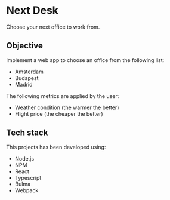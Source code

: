 # Next Desk

Choose your next office to work from.

## Objective

Implement a web app to choose an office from the following list:

- Amsterdam
- Budapest
- Madrid

The following metrics are applied by the user:

- Weather condition (the warmer the better)
- Flight price (the cheaper the better)

## Tech stack

This projects has been developed using:

- Node.js
- NPM
- React
- Typescript
- Bulma
- Webpack
